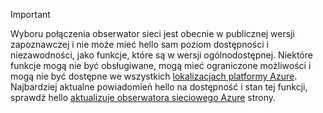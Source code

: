 > [!IMPORTANT]
> Wyboru połączenia obserwator sieci jest obecnie w publicznej wersji zapoznawczej i nie może mieć hello sam poziom dostępności i niezawodności, jako funkcje, które są w wersji ogólnodostępnej. Niektóre funkcje mogą nie być obsługiwane, mogą mieć ograniczone możliwości i mogą nie być dostępne we wszystkich [lokalizacjach platformy Azure](https://azure.microsoft.com/regions/). Najbardziej aktualne powiadomień hello na dostępność i stan tej funkcji, sprawdź hello [aktualizuje obserwatora sieciowego Azure](https://azure.microsoft.com/updates/?product=network-watcher) strony. 

